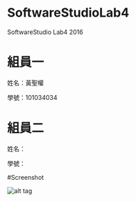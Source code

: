 ﻿# SoftwareStudioLab4
SoftwareStudio Lab4 2016

# 組員一

姓名：黃聖權

學號：101034034

# 組員二

姓名：

學號：

#Screenshot

![alt tag](/csc.png)